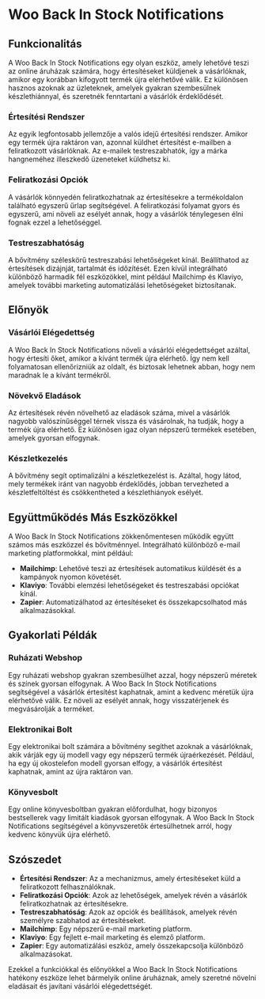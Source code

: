 # Woo Back In Stock Notifications

## Funkcionalitás

A Woo Back In Stock Notifications egy olyan eszköz, amely lehetővé teszi az online áruházak számára, hogy értesítéseket küldjenek a vásárlóknak, amikor egy korábban kifogyott termék újra elérhetővé válik. Ez különösen hasznos azoknak az üzleteknek, amelyek gyakran szembesülnek készlethiánnyal, és szeretnék fenntartani a vásárlók érdeklődését.

### Értesítési Rendszer

Az egyik legfontosabb jellemzője a valós idejű értesítési rendszer. Amikor egy termék újra raktáron van, azonnal küldhet értesítést e-mailben a feliratkozott vásárlóknak. Az e-mailek testreszabhatók, így a márka hangneméhez illeszkedő üzeneteket küldhetsz ki.

### Feliratkozási Opciók

A vásárlók könnyedén feliratkozhatnak az értesítésekre a termékoldalon található egyszerű űrlap segítségével. A feliratkozási folyamat gyors és egyszerű, ami növeli az esélyét annak, hogy a vásárlók ténylegesen élni fognak ezzel a lehetőséggel.

### Testreszabhatóság

A bővítmény széleskörű testreszabási lehetőségeket kínál. Beállíthatod az értesítések dizájnját, tartalmát és időzítését. Ezen kívül integrálható különböző harmadik fél eszközökkel, mint például Mailchimp és Klaviyo, amelyek további marketing automatizálási lehetőségeket biztosítanak.

## Előnyök

### Vásárlói Elégedettség

A Woo Back In Stock Notifications növeli a vásárlói elégedettséget azáltal, hogy értesíti őket, amikor a kívánt termék újra elérhető. Így nem kell folyamatosan ellenőrizniük az oldalt, és biztosak lehetnek abban, hogy nem maradnak le a kívánt termékről.

### Növekvő Eladások

Az értesítések révén növelhető az eladások száma, mivel a vásárlók nagyobb valószínűséggel térnek vissza és vásárolnak, ha tudják, hogy a termék újra elérhető. Ez különösen igaz olyan népszerű termékek esetében, amelyek gyorsan elfogynak.

### Készletkezelés

A bővítmény segít optimalizálni a készletkezelést is. Azáltal, hogy látod, mely termékek iránt van nagyobb érdeklődés, jobban tervezheted a készletfeltöltést és csökkentheted a készlethiányok esélyét.

## Együttműködés Más Eszközökkel

A Woo Back In Stock Notifications zökkenőmentesen működik együtt számos más eszközzel és bővítménnyel. Integrálható különböző e-mail marketing platformokkal, mint például:

- **Mailchimp**: Lehetővé teszi az értesítések automatikus küldését és a kampányok nyomon követését.
- **Klaviyo**: További elemzési lehetőségeket és testreszabási opciókat kínál.
- **Zapier**: Automatizálhatod az értesítéseket és összekapcsolhatod más alkalmazásokkal.

## Gyakorlati Példák

### Ruházati Webshop

Egy ruházati webshop gyakran szembesülhet azzal, hogy népszerű méretek és színek gyorsan elfogynak. A Woo Back In Stock Notifications segítségével a vásárlók értesítést kaphatnak, amint a kedvenc méretük újra elérhetővé válik. Ez növeli az esélyét annak, hogy visszatérjenek és megvásárolják a terméket.

### Elektronikai Bolt

Egy elektronikai bolt számára a bővítmény segíthet azoknak a vásárlóknak, akik várják egy új modell vagy egy népszerű termék újraérkezését. Például, ha egy új okostelefon modell gyorsan elfogy, a vásárlók értesítést kaphatnak, amint az újra raktáron van.

### Könyvesbolt

Egy online könyvesboltban gyakran előfordulhat, hogy bizonyos bestsellerek vagy limitált kiadások gyorsan elfogynak. A Woo Back In Stock Notifications segítségével a könyvszeretők értesülhetnek arról, hogy kedvenc könyvük újra elérhető.

## Szószedet

- **Értesítési Rendszer**: Az a mechanizmus, amely értesítéseket küld a feliratkozott felhasználóknak.
- **Feliratkozási Opciók**: Azok az lehetőségek, amelyek révén a vásárlók feliratkozhatnak az értesítésekre.
- **Testreszabhatóság**: Azok az opciók és beállítások, amelyek révén személyre szabhatod az értesítéseket.
- **Mailchimp**: Egy népszerű e-mail marketing platform.
- **Klaviyo**: Egy fejlett e-mail marketing és elemző platform.
- **Zapier**: Egy automatizálási eszköz, amely összekapcsolja különböző alkalmazásokat.

Ezekkel a funkciókkal és előnyökkel a Woo Back In Stock Notifications hatékony eszköze lehet bármelyik online áruháznak, amely szeretné növelni eladásait és javítani vásárlói elégedettségét.